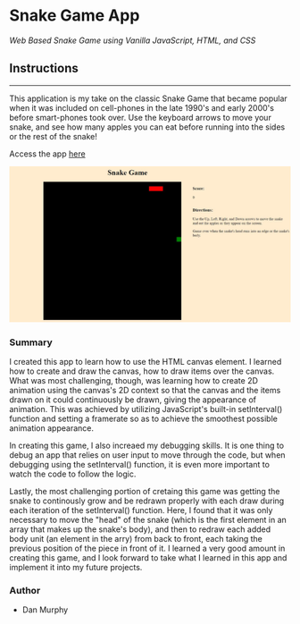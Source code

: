 # Snake Game App

_Web Based Snake Game using Vanilla JavaScript, HTML, and CSS_

## Instructions

---

This application is my take on the classic Snake Game that became popular when it was included on cell-phones in the late 1990's and early 2000's before smart-phones took over. Use the keyboard arrows to move your snake, and see how many apples you can eat before running into the sides or the rest of the snake!


Access the app [here](https://danielmurphy1.github.io/SnakeGame/)

![SnakeGame Screen](https://github.com/danielmurphy1/SnakeGame/blob/master/SnakeGameScreenShot.JPG)

### Summary

I created this app to learn how to use the HTML canvas element. I learned how to create and draw the canvas, how to draw items over the canvas. What was most challenging, though, was learning how to create 2D animation using the canvas's 2D context so that the canvas and the items drawn on it could continuously be drawn, giving the appearance of animation. This was achieved by utilizing JavaScript's built-in setInterval() function and setting a framerate so as to achieve the smoothest possible animation appearance. 

In creating this game, I also increaed my debugging skills. It is one thing to debug an app that relies on user input to move through the code, but when debugging using the setInterval() function, it is even more important to watch the code to follow the logic. 

Lastly, the most challenging portion of cretaing this game was getting the snake to continously grow and be redrawn properly with each draw during each iteration of the setInterval() function. Here, I found that it was only necessary to move the "head" of the snake (which is the first element in an array that makes up the snake's body), and then to redraw each added body unit (an element in the arry) from back to front, each taking the previous position of the piece in front of it. I learned a very good amount in creating this game, and I look forward to take what I learned in this app and implement it into my future projects.

### Author

- Dan Murphy